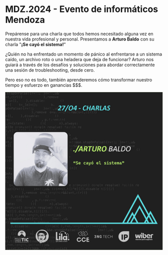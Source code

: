 # MDZ.2024 - Evento de informáticos Mendoza

Prepárense para una charla que todos hemos necesitado alguna vez en nuestra vida profesional y personal. Presentamos a **Arturo Baldo** con su charla "**¡Se cayó el sistema!**"

¿Quién no ha enfrentado un momento de pánico al enfrentarse a un sistema caído, un archivo roto o una heladera que deja de funcionar? Arturo nos guiará a través de los desafíos y soluciones para abordar correctamente una sesión de troubleshooting, desde cero.

Pero eso no es todo, también aprenderemos cómo transformar nuestro tiempo y esfuerzo en ganancias $$$. 

<img src="ArturoBaldo.jpeg" alt="ArturoBaldo" />